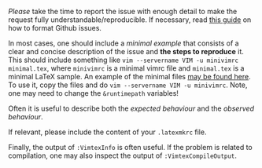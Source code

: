 *Please* take the time to report the issue with enough detail to make the request fully understandable/reproducible. If necessary, read [this guide](https://guides.github.com/features/mastering-markdown/) on how to format Github issues.

In most cases, one should include a *minimal example* that consists of a clear and concise description of the issue and **the steps to reproduce** it. This should include something like `vim --servername VIM -u minivimrc minimal.tex`, where `minivimrc` is a minimal vimrc file and `minimal.tex` is a minimal LaTeX sample. An example of the minimal files [may be found here](https://github.com/lervag/vimtex/tree/master/test/examples/minimal). To use it, copy the files and do `vim --servername VIM -u minivimrc`. Note, one may need to change the `&runtimepath` variables!

Often it is useful to describe both the *expected behaviour* and the *observed behaviour*.

If relevant, please include the content of your `.latexmkrc` file.

Finally, the output of `:VimtexInfo` is often useful. If the problem is related to compilation, one may also inspect the output of `:VimtexCompileOutput`.
